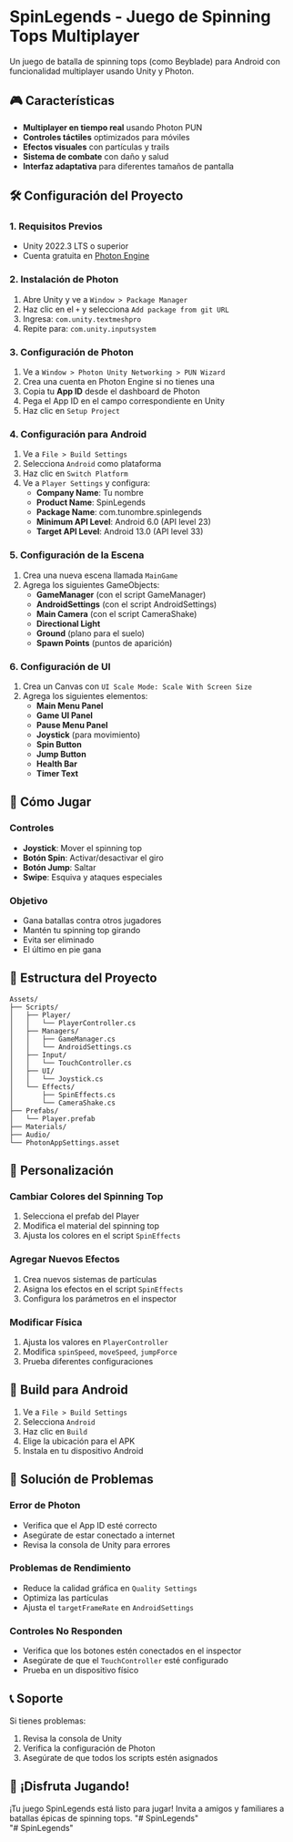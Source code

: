 # SpinLegends - Juego de Spinning Tops Multiplayer

Un juego de batalla de spinning tops (como Beyblade) para Android con funcionalidad multiplayer usando Unity y Photon.

## 🎮 Características

- **Multiplayer en tiempo real** usando Photon PUN
- **Controles táctiles** optimizados para móviles
- **Efectos visuales** con partículas y trails
- **Sistema de combate** con daño y salud
- **Interfaz adaptativa** para diferentes tamaños de pantalla

## 🛠️ Configuración del Proyecto

### 1. Requisitos Previos

- Unity 2022.3 LTS o superior
- Cuenta gratuita en [Photon Engine](https://www.photonengine.com/)

### 2. Instalación de Photon

1. Abre Unity y ve a `Window > Package Manager`
2. Haz clic en el `+` y selecciona `Add package from git URL`
3. Ingresa: `com.unity.textmeshpro`
4. Repite para: `com.unity.inputsystem`

### 3. Configuración de Photon

1. Ve a `Window > Photon Unity Networking > PUN Wizard`
2. Crea una cuenta en Photon Engine si no tienes una
3. Copia tu **App ID** desde el dashboard de Photon
4. Pega el App ID en el campo correspondiente en Unity
5. Haz clic en `Setup Project`

### 4. Configuración para Android

1. Ve a `File > Build Settings`
2. Selecciona `Android` como plataforma
3. Haz clic en `Switch Platform`
4. Ve a `Player Settings` y configura:
   - **Company Name**: Tu nombre
   - **Product Name**: SpinLegends
   - **Package Name**: com.tunombre.spinlegends
   - **Minimum API Level**: Android 6.0 (API level 23)
   - **Target API Level**: Android 13.0 (API level 33)

### 5. Configuración de la Escena

1. Crea una nueva escena llamada `MainGame`
2. Agrega los siguientes GameObjects:
   - **GameManager** (con el script GameManager)
   - **AndroidSettings** (con el script AndroidSettings)
   - **Main Camera** (con el script CameraShake)
   - **Directional Light**
   - **Ground** (plano para el suelo)
   - **Spawn Points** (puntos de aparición)

### 6. Configuración de UI

1. Crea un Canvas con `UI Scale Mode: Scale With Screen Size`
2. Agrega los siguientes elementos:
   - **Main Menu Panel**
   - **Game UI Panel**
   - **Pause Menu Panel**
   - **Joystick** (para movimiento)
   - **Spin Button**
   - **Jump Button**
   - **Health Bar**
   - **Timer Text**

## 🎯 Cómo Jugar

### Controles
- **Joystick**: Mover el spinning top
- **Botón Spin**: Activar/desactivar el giro
- **Botón Jump**: Saltar
- **Swipe**: Esquiva y ataques especiales

### Objetivo
- Gana batallas contra otros jugadores
- Mantén tu spinning top girando
- Evita ser eliminado
- El último en pie gana

## 📁 Estructura del Proyecto

```
Assets/
├── Scripts/
│   ├── Player/
│   │   └── PlayerController.cs
│   ├── Managers/
│   │   ├── GameManager.cs
│   │   └── AndroidSettings.cs
│   ├── Input/
│   │   └── TouchController.cs
│   ├── UI/
│   │   └── Joystick.cs
│   └── Effects/
│       ├── SpinEffects.cs
│       └── CameraShake.cs
├── Prefabs/
│   └── Player.prefab
├── Materials/
├── Audio/
└── PhotonAppSettings.asset
```

## 🔧 Personalización

### Cambiar Colores del Spinning Top
1. Selecciona el prefab del Player
2. Modifica el material del spinning top
3. Ajusta los colores en el script `SpinEffects`

### Agregar Nuevos Efectos
1. Crea nuevos sistemas de partículas
2. Asigna los efectos en el script `SpinEffects`
3. Configura los parámetros en el inspector

### Modificar Física
1. Ajusta los valores en `PlayerController`
2. Modifica `spinSpeed`, `moveSpeed`, `jumpForce`
3. Prueba diferentes configuraciones

## 🚀 Build para Android

1. Ve a `File > Build Settings`
2. Selecciona `Android`
3. Haz clic en `Build`
4. Elige la ubicación para el APK
5. Instala en tu dispositivo Android

## 🐛 Solución de Problemas

### Error de Photon
- Verifica que el App ID esté correcto
- Asegúrate de estar conectado a internet
- Revisa la consola de Unity para errores

### Problemas de Rendimiento
- Reduce la calidad gráfica en `Quality Settings`
- Optimiza las partículas
- Ajusta el `targetFrameRate` en `AndroidSettings`

### Controles No Responden
- Verifica que los botones estén conectados en el inspector
- Asegúrate de que el `TouchController` esté configurado
- Prueba en un dispositivo físico

## 📞 Soporte

Si tienes problemas:
1. Revisa la consola de Unity
2. Verifica la configuración de Photon
3. Asegúrate de que todos los scripts estén asignados

## 🎉 ¡Disfruta Jugando!

¡Tu juego SpinLegends está listo para jugar! Invita a amigos y familiares a batallas épicas de spinning tops. "# SpinLegends"  
"# SpinLegends"  
